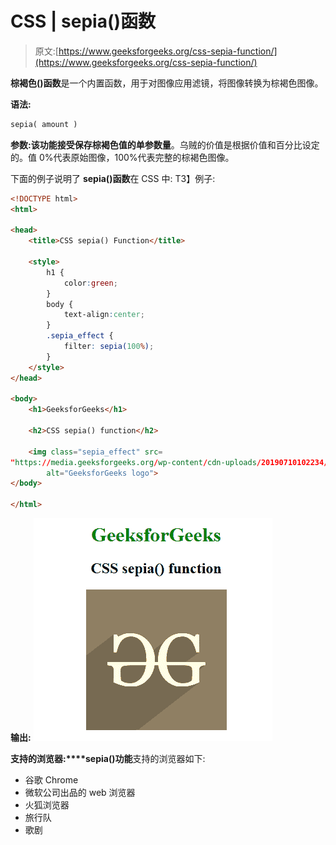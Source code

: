 # CSS | sepia()函数

> 原文:[https://www.geeksforgeeks.org/css-sepia-function/](https://www.geeksforgeeks.org/css-sepia-function/)

**棕褐色()函数**是一个内置函数，用于对图像应用滤镜，将图像转换为棕褐色图像。

**语法:**

```html
sepia( amount )
```

**参数:**该功能接受保存棕褐色值的单参数**量**。乌贼的价值是根据价值和百分比设定的。值 0%代表原始图像，100%代表完整的棕褐色图像。

下面的例子说明了 **sepia()函数**在 CSS 中:
T3】例子:

```html
<!DOCTYPE html> 
<html> 

<head> 
    <title>CSS sepia() Function</title> 

    <style>
        h1 {
            color:green;
        }
        body {
            text-align:center;
        }
        .sepia_effect {
            filter: sepia(100%);
        }
    </style>
</head> 

<body> 
    <h1>GeeksforGeeks</h1> 

    <h2>CSS sepia() function</h2>

    <img class="sepia_effect" src= 
"https://media.geeksforgeeks.org/wp-content/cdn-uploads/20190710102234/download3.png"
        alt="GeeksforGeeks logo"> 
</body> 

</html>
```

**输出:**
![](img/64e9eb5c8c91a1bddfa5b724f79439be.png)

**支持的浏览器:****sepia()功能**支持的浏览器如下:

*   谷歌 Chrome
*   微软公司出品的 web 浏览器
*   火狐浏览器
*   旅行队
*   歌剧
